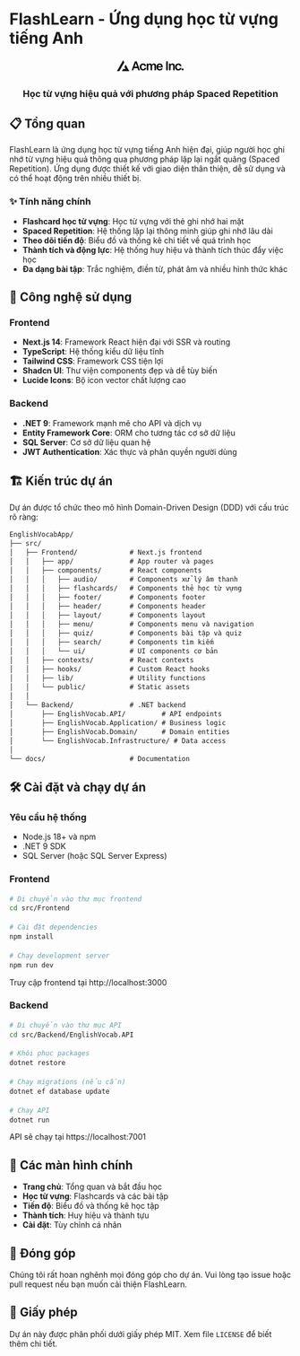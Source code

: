 # FlashLearn - Ứng dụng học từ vựng tiếng Anh

<div align="center">
  <img src="src/Frontend/public/placeholder-logo.svg" alt="FlashLearn Logo" width="120" />
  <br />
  <h3>Học từ vựng hiệu quả với phương pháp Spaced Repetition</h3>
</div>

## 📋 Tổng quan

FlashLearn là ứng dụng học từ vựng tiếng Anh hiện đại, giúp người học ghi nhớ từ vựng hiệu quả thông qua phương pháp lặp lại ngắt quãng (Spaced Repetition). Ứng dụng được thiết kế với giao diện thân thiện, dễ sử dụng và có thể hoạt động trên nhiều thiết bị.

### ✨ Tính năng chính

- **Flashcard học từ vựng**: Học từ vựng với thẻ ghi nhớ hai mặt
- **Spaced Repetition**: Hệ thống lặp lại thông minh giúp ghi nhớ lâu dài
- **Theo dõi tiến độ**: Biểu đồ và thống kê chi tiết về quá trình học
- **Thành tích và động lực**: Hệ thống huy hiệu và thành tích thúc đẩy việc học
- **Đa dạng bài tập**: Trắc nghiệm, điền từ, phát âm và nhiều hình thức khác

## 🚀 Công nghệ sử dụng

### Frontend
- **Next.js 14**: Framework React hiện đại với SSR và routing
- **TypeScript**: Hệ thống kiểu dữ liệu tĩnh
- **Tailwind CSS**: Framework CSS tiện lợi
- **Shadcn UI**: Thư viện components đẹp và dễ tùy biến
- **Lucide Icons**: Bộ icon vector chất lượng cao

### Backend
- **.NET 9**: Framework mạnh mẽ cho API và dịch vụ
- **Entity Framework Core**: ORM cho tương tác cơ sở dữ liệu
- **SQL Server**: Cơ sở dữ liệu quan hệ
- **JWT Authentication**: Xác thực và phân quyền người dùng

## 🏗️ Kiến trúc dự án

Dự án được tổ chức theo mô hình Domain-Driven Design (DDD) với cấu trúc rõ ràng:

```
EnglishVocabApp/
├── src/
│   ├── Frontend/             # Next.js frontend
│   │   ├── app/              # App router và pages
│   │   ├── components/       # React components
│   │   │   ├── audio/        # Components xử lý âm thanh
│   │   │   ├── flashcards/   # Components thẻ học từ vựng
│   │   │   ├── footer/       # Components footer
│   │   │   ├── header/       # Components header
│   │   │   ├── layout/       # Components layout
│   │   │   ├── menu/         # Components menu và navigation
│   │   │   ├── quiz/         # Components bài tập và quiz
│   │   │   ├── search/       # Components tìm kiếm
│   │   │   └── ui/           # UI components cơ bản
│   │   ├── contexts/         # React contexts
│   │   ├── hooks/            # Custom React hooks
│   │   ├── lib/              # Utility functions
│   │   └── public/           # Static assets
│   │
│   └── Backend/              # .NET backend
│       ├── EnglishVocab.API/         # API endpoints
│       ├── EnglishVocab.Application/ # Business logic
│       ├── EnglishVocab.Domain/      # Domain entities
│       └── EnglishVocab.Infrastructure/ # Data access
│
└── docs/                     # Documentation
```

## 🛠️ Cài đặt và chạy dự án

### Yêu cầu hệ thống
- Node.js 18+ và npm
- .NET 9 SDK
- SQL Server (hoặc SQL Server Express)

### Frontend

```bash
# Di chuyển vào thư mục frontend
cd src/Frontend

# Cài đặt dependencies
npm install

# Chạy development server
npm run dev
```

Truy cập frontend tại http://localhost:3000

### Backend

```bash
# Di chuyển vào thư mục API
cd src/Backend/EnglishVocab.API

# Khôi phục packages
dotnet restore

# Chạy migrations (nếu cần)
dotnet ef database update

# Chạy API
dotnet run
```

API sẽ chạy tại https://localhost:7001

## 📱 Các màn hình chính

- **Trang chủ**: Tổng quan và bắt đầu học
- **Học từ vựng**: Flashcards và các bài tập
- **Tiến độ**: Biểu đồ và thống kê học tập
- **Thành tích**: Huy hiệu và thành tựu
- **Cài đặt**: Tùy chỉnh cá nhân

## 👥 Đóng góp

Chúng tôi rất hoan nghênh mọi đóng góp cho dự án. Vui lòng tạo issue hoặc pull request nếu bạn muốn cải thiện FlashLearn.

## 📄 Giấy phép

Dự án này được phân phối dưới giấy phép MIT. Xem file `LICENSE` để biết thêm chi tiết.

